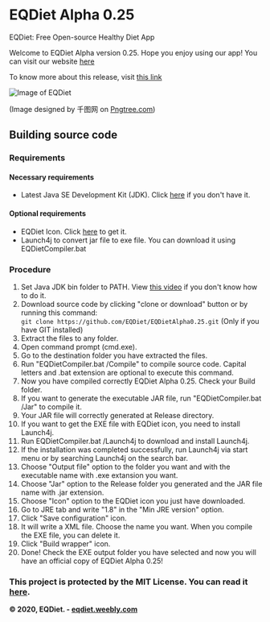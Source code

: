# EQDiet Alpha 0.25
EQDiet: Free Open-source Healthy Diet App

Welcome to EQDiet Alpha version 0.25. Hope you enjoy using our app! You can visit our website [here](https://eqdiet.weebly.com)

To know more about this release, visit [this link](https://eqdiet.weebly.com/release-notes/released-version-alpha-025)

![Image of EQDiet](https://eqdiet.weebly.com/uploads/1/2/2/7/122786941/eqdiet_orig.png)

(Image designed by 千图网 on [Pngtree.com](https://pngtree.com))

## Building source code

### Requirements

#### Necessary requirements
- Latest Java SE Development Kit (JDK). Click [here](https://lumi.gq/jdk) if you don't have it.

#### Optional requirements
- EQDiet Icon. Click [here](https://drive.google.com/uc?export=download&id=1FTz1a2WWUdH8tjqEx7AUVdR1lHHBMxJK) to get it.
- Launch4j to convert jar file to exe file. You can download it using EQDietCompiler.bat

### Procedure
1. Set Java JDK bin folder to PATH. View [this video](https://www.youtube.com/watch?v=vhBNV8no4CI) if you don't know how to do it.
2. Download source code by clicking "clone or download" button or by running this command:                          
`git clone https://github.com/EQDiet/EQDietAlpha0.25.git` (Only if you have GIT installed)
3. Extract the files to any folder.
4. Open command prompt (cmd.exe).
5. Go to the destination folder you have extracted the files.
6. Run "EQDietCompiler.bat /Compile" to compile source code. Capital letters and .bat extension are optional to execute this command.
7. Now you have compiled correctly EQDiet Alpha 0.25. Check your Build folder.
8. If you want to generate the executable JAR file, run "EQDietCompiler.bat /Jar" to compile it.
9. Your JAR file will correctly generated at Release directory.
10. If you want to get the EXE file with EQDiet icon, you need to install Launch4j.
11. Run EQDietCompiler.bat /Launch4j to download and install Launch4j.
12. If the installation was completed successfully, run Launch4j via start menu or by searching Launch4j on the search bar.
11. Choose "Output file" option to the folder you want and with the executable name with .exe extansion you want.
12. Choose "Jar" option to the Release folder you generated and the JAR file name with .jar extension.
13. Choose "Icon" option to the EQDiet icon you just have downloaded.
14. Go to JRE tab and write "1.8" in the "Min JRE version" option.
15. Click "Save configuration" icon.
16. It will write a XML file. Choose the name you want. When you compile the EXE file, you can delete it.
17. Click "Build wrapper" icon.
18. Done! Check the EXE output folder you have selected and now you will have an official copy of EQDiet Alpha 0.25!

### This project is protected by the MIT License. You can read it [here](https://github.com/EQDiet/EQDietAlpha0.25/blob/master/LICENSE).

**© 2020, EQDiet. - [eqdiet.weebly.com](https://eqdiet.weebly.com)**
